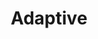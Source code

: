 ---
layout: default
layout_grid: true
title: Adaptive
keywords: adaptive app developers help cloud build adaptive cloud
description: Adaptive App Emulation and Test Environment.
class: fa fa-industry
class_value:
project_slug: npm-adaptiveme-nibble
project_type: DevTools
project_tech: NodeJS
project_quality:
project_release_extra:      <a href="https://www.npmjs.com/package/npm-adaptiveme-nibble"><img src="http://i.4dp.me/npm/v/npm-adaptiveme-nibble.svg"></a>
project_version_extra:
project_devdependencies:    <a href="https://david-dm.org/AdaptiveMe/npm-adaptiveme-nibble#info=devDependencies"><img src="http://i.4dp.me/david/dev/AdaptiveMe/npm-adaptiveme-nibble.svg?label=deps"></a>
project_dependencies:       <a href="https://david-dm.org/AdaptiveMe/npm-adaptiveme-nibble"><img src="http://i.4dp.me/david/AdaptiveMe/npm-adaptiveme-nibble.svg?label=deps"></a>
sitemap:
priority: 1.0
lastmod: 2015-10-27T11:07:00+01:00
---